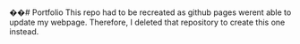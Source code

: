 ��#   P o r t f o l i o 
 
 This repo had to be recreated as github pages werent able to update my webpage. Therefore, I deleted that repository to create this one instead. 
